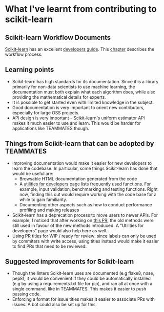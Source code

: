 # What I've learnt from contributing to scikit-learn

## Scikit-learn Workflow Documents 

[Scikit-learn](http://scikit-learn.org/stable/index.html) has an excellent [developers guide](http://scikit-learn.org/stable/developers/index.html). This [chapter](http://scikit-learn.org/stable/developers/contributing.html) describes the workflow process.

## Learning points

* Scikit-learn has high standards for its documentation. Since it is a library primarily for non-data scientists to use machine learning, the documentation must both explain what each algorithm does, while also providing the mathematical details for experts.
* It is possible to get started even with limited knowledge in the subject.
* Good documentation is very important to orient new contributors, especially for large OSS projects.
* API design is very important - Scikit-learn's uniform estimator API makes it much easier to use and learn. This would be harder for applications like TEAMMATES though.

## Things from Scikit-learn that can be adopted by TEAMMATES

* Improving documentation would make it easier for new developers to learn the codebase. In particular, some things Scikit-learn has done that would be useful are:
    * Browsable HTML documentation generated from the code
    * A [utilities for developers](http://scikit-learn.org/stable/developers/utilities.html) page lists frequently used functions. For example, input validation, benchmarking and testing functions. Right now, finding this out would require working with the code base for a while to gain familiarity.
    * Documenting other aspects such as how to conduct performance profiling and making releases
* Scikit-learn has a deprecation process to move users to newer APIs. For example, I noticed that after working on [this PR](https://github.com/TEAMMATES/teammates/pull/6538), the old methods were still used in favour of the new methods introduced. A "Utilities for developers" page would also help here as well.
* Using PR titles for WIP / ready for review: since labels can only be used by commiters with write access, using titles instead would make it easier to find PRs that need to be reviewed.

## Suggested improvements for Scikit-learn

* Though the linters Scikit-learn uses are documented (e.g flake8, nose, pep8), it would be convenient if they could be automatically installed (e.g by using a requirements.txt file for pip), and ran all at once with a single command, like in TEAMMATES. This makes it easier to push passing code.
* Enforcing a format for issue titles makes it easier to associate PRs with issues. A bot could also be set up for this.